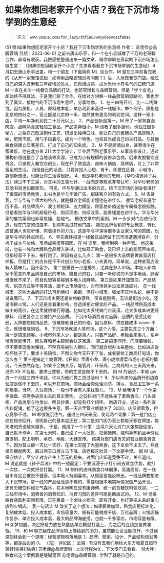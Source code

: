 # 如果你想回老家开个小店？我在下沉市场学到的生意经

> 原文：[`www.yuque.com/for_lazy/thfiu8/woyy0a6vcazfekac`](https://www.yuque.com/for_lazy/thfiu8/woyy0a6vcazfekac)

<ne-h2 id="9c11a91a" data-lake-id="9c11a91a"><ne-heading-ext><ne-heading-anchor></ne-heading-anchor><ne-heading-fold></ne-heading-fold></ne-heading-ext><ne-heading-content><ne-text id="uabf12ec5">(51 赞)如果你想回老家开个小店？我在下沉市场学到的生意经</ne-text></ne-heading-content></ne-h2> <ne-p id="uba7dd821" data-lake-id="uba7dd821"><ne-text id="u13ab2917">作者： 苏佬师@品牌营销</ne-text></ne-p> <ne-p id="u0c817727" data-lake-id="u0c817727"><ne-text id="u43a6cfec">日期：2023-06-01</ne-text></ne-p> <ne-p id="uacae0681" data-lake-id="uacae0681"><ne-text id="u97e08856">之前去唐山乐亭，和一个在小县城赚了千万的老哥聊合作，非常有收获。我把感想整理出来一篇文章，跟你聊聊在真实的下沉市场怎么做生意：</ne-text></ne-p> <ne-p id="u0e06b829" data-lake-id="u0e06b829"><ne-text id="uf7468d92">《如果你想回老家开个小店？先来看看我在下沉市场学到的生意经》</ne-text></ne-p> <ne-p id="u0ba6b892" data-lake-id="u0ba6b892"><ne-text id="u2aafe7b5">4 月初去唐山乐亭出差，和一个朋友（下面简称 M）谈合作。M 是在三年前看完我的《从开一家餐馆说起：如何用战略逻辑思考问题？》后，入局做餐饮门店。经过自己的深入摸索和三年疫情的洗礼，已然很成熟，成为当地小有名气的口碑门店。</ne-text></ne-p> <ne-p id="ue4e2afee" data-lake-id="ue4e2afee"><ne-text id="u808e07a8">M 一直在关注一线餐饮品牌的打法，也研究增长与品牌营销，但是「学个皮毛」却始终不得其法，于是我们聊了合作。在给对方讲解一线品牌营销思路时，我也学到了真实、接地气的下沉市场生意经，分享给你。</ne-text></ne-p> <ne-p id="ufabd485b" data-lake-id="ufabd485b"><ne-text id="u9ce81045">1、在三四线开店，比一二线赚钱。因为房租、人员、原料成本低，单店利润率高过一线城市。举个例子，房租是北京的四分之一，营业额是北京的一半，自然就有更高的利润空间。这样一家小店，平均一年净利润在二十万元以上。</ne-text></ne-p> <ne-p id="u25f13eb1" data-lake-id="u25f13eb1"><ne-text id="u02c40c65">2、产品创新是第一。M 开了一家熟食卤肉店，卤味熟食属轻加工食品，产品差异很小。M 请教了很多厨师，也找过很多秘方，之后自己改进制作工艺，研发出独特口味，能让自己的酱猪头产品软糯入味，肥而不腻，用勺子舀着吃，成为一个特色。也将其当成自己的主打品，与其他熟食店建立显著差异，打出了自己的知名度。</ne-text></ne-p> <ne-p id="ubcd6f579" data-lake-id="ubcd6f579"><ne-text id="ufa03dc18">3、M 不是厨师出身，甚至很少在家做饭。他在北方某 211 大学学设计，毕业后回到老家乐亭，从事装修设计，通过重构价值链整合了当地装修资源，已成为小有规模的装修承包商。后来发掘餐饮业机会，只身投入餐饮店创业，现在开了熟食店、卤味火锅店、烧烤店，过上了非常富足的生活。</ne-text> <ne-text id="ubf5f93e7">用他自己的话说，只要肯投入心思、肯干，即便在区县、小城市，靠创新想法，也能让你生活得很好。</ne-text></ne-p> <ne-p id="u6c4edb0b" data-lake-id="u6c4edb0b"><ne-text id="u3b6cd3dd">4、他是华杉老师的忠粉，《华杉讲透孙子兵法》读过不下三遍，对其中的五事七计、一战而定等观点非常认可，对华杉老师的其他书目也如数家珍。</ne-text> <ne-text id="u51d6827d">可见，华与华通过出书的方式，给下沉市场的创业者进行了很深的市场教育，出书也是华与华做广告、招徕客户的有效方式。</ne-text></ne-p> <ne-p id="ub0b95cf8" data-lake-id="ub0b95cf8"><ne-text id="u832e5132">5、M 告诉我，华与华有个很大的特点，就是餐饮老板能听懂他在讲什么。</ne-text> <ne-text id="u82037a5c">餐饮老板普遍学历不高，对品牌资产、波士顿矩阵、五力模型、顾客总价值这些专属概念很抵触，但是看到华与华的超级符号、购买理由、持续改善，能看懂是在讲什么。华与华分享的餐饮案例也非常易懂、接地气。</ne-text> <ne-text id="u470b58a3">模仿文章中的案例，M 一步步对门店进行改造，现在门店的进店率、复购率高过其他门店。</ne-text> <ne-text id="u05df069f">能把品牌营销的专业概念，转化成普通人也能听懂、照着操作的方法，这是华与华深得很多企业家认可的原因，也是华与华的特点所在。</ne-text></ne-p> <ne-p id="u807e759e" data-lake-id="u807e759e"><ne-text id="u1b8a9c6d">6、早先媒体报道一线餐饮品牌做下沉市场遭遇滑铁卢，分析了成本与价格、市场成熟度等原因，在 M 这里，我听到另一种声音。</ne-text> <ne-text id="ub05fa964">他这条街，也有一线和大牌熟食品牌入驻过，比如双汇熟食，及已经上市的紫燕百味鸡，但都经营不下去，被打跑了。原因有这么几点：</ne-text> <ne-text id="u92f96987">第一是很多大品牌要做直营店打样板，但是打工的店长是干不过创业的小老板、小夫妻的。简单说，这种直营店没有人情味儿，回头客少。</ne-text> <ne-text id="ucd034b8d">第二很重要一点是排外，尤其在熟人市场。本地人和商家不愿意外来品牌抢自己的市场、赚自己的钱，只要一听你说的不是本地话，顾客慢慢就不来了，而且也很容易碰到本地人找麻烦。</ne-text> <ne-text id="ub90f438c">第三是如果开加盟店，产品结构、供货方式等不够灵活，跟不上市场变化，对市场竞争没法灵活应对。</ne-text> <ne-text id="u7da2a917">在一线城市，这些大品牌的打法可能横扫一条街，但在小城市，强龙不压地头蛇，绝不是说说而已。</ne-text></ne-p> <ne-p id="u6d749689" data-lake-id="u6d749689"><ne-text id="u7b628d36">7、下沉市场主要还是价格敏感性，便宜是刚需。无论是街边小吃，还是海鲜火锅，人们还是会看重价格，会选择相对便宜的产品。</ne-text> <ne-text id="u959db4f4">一线品牌用高成本做出的高价，在这里就很难行得通。比如花太多钱做门店装潢，花太多成本进更好原料、用更复杂工艺维持产品品质。</ne-text> <ne-text id="ud606d38a">下沉市场消费者对品牌、品质的感受比较弱，大牌要想维持品质，很难降低自己的价格，因为原料、供应链成本 cover 不住，就很难赚到钱。</ne-text></ne-p> <ne-p id="u1613b32e" data-lake-id="u1613b32e"><ne-text id="u5da13fec">8、下沉市场就是人情市场，这个人情，主要包含三个方面：</ne-text> <ne-text id="u059cce51">第一是搞定顾客。小城市外来人少，都是熟人，只要产品好、老板会来事儿，名声慢慢就能传开，回头客和老主顾就会认这家店。</ne-text> <ne-text id="u177f67c7">第二是搞定同行。门店要赚钱，但不要表现得太赚钱，不然容易被别人眼红，同行就会想办法来整你。比如进店说吃坏肚子了，要求十倍赔偿，不然让你今天开不了张，或者要给工商局打电话，你怎么办？</ne-text> <ne-text id="uffcb9c90">第三是搞定工商管理。《狂飙》里唐小龙、唐小虎欺凌菜市场小老板的情况，今天依然存在。如果不会搞关系，城管局、环保局、工商局的人三天两头来，说你 XX 不合格，要停业整顿，你的生意是做不下去的。</ne-text> <ne-text id="ua8a5ea3f">用 M 的话说，本地 gw 员一个月就三四千块钱，你以为他们靠工资过活吗？</ne-text></ne-p> <ne-p id="u4fab4f20" data-lake-id="u4fab4f20"><ne-text id="uf174627e">9、所以外来的品牌开街边直营店是做不下去的，可以开在商场。商场会给你处理消防、排污、食品卫生等一系列琐事。当然，入驻商场，一般也不会有人来找事儿。</ne-text></ne-p> <ne-p id="u7caba84b" data-lake-id="u7caba84b"><ne-text id="u25839f2f">10、M 给我讲了一个他亲手操盘，把竞争店挤出去的真实案例。</ne-text> <ne-text id="ue6c43e01">之前斜对门不远处来了家熟食店，门头装修、产品类型与他类似，明显抄袭，却没有打个招呼。</ne-text> <ne-text id="u20b9ba71">新店开业，通过一系列宣传和促销，抢了这边很多生意，第一天店里营业额就少了 3000。店员很着急，担心竞争不过。</ne-text> <ne-text id="u2e6d5da1">M 却很能沉住气，通过三四天研究，发现两个现象：第一是门店业绩在稳步回升，说明自己的基本盘还在；第二是对门因为营业额每天都在增加，每天进的货也越来越多。</ne-text> <ne-text id="ueea5011c">于是，他用了一个计策：连续六天让对门大张旗鼓促销，自己默不作声，在第七天时，自己卤了一大批货，把酱猪肉、烧鸡等热销品半价优惠促销，配上喇叭、单页、地推，大肆宣传。</ne-text> <ne-text id="ud7a926b9">结果对面门店当天的营业额急转直下，因为营业额一天比一天好，在第七天囤了大量熟食，这下全卖不出去了。熟食保质期就两天，超过两天口感立马下降，店老板这批货一下全砸手里。</ne-text> <ne-text id="u74ba2bf8">据 M 说，保守估计，至少让对方产生上万元的损失。对面门店知道竞争不过，关店退出。</ne-text> <ne-text id="u250d8080">M 说这就是《孙子兵法》中的一战而定：不要沉浸于小打小闹去建立优势，就打一次仗，一次就把仗打赢。</ne-text></ne-p> <ne-p id="u83f829bc" data-lake-id="u83f829bc"><ne-text id="u2e36eb3e">11、M 制作的卤味熟食口味偏重，高油高盐，在一线城市肯定会被说不健康，但本地人特别喜欢。从侧面也能反映出，一线品牌要想进入下沉市场，拿一线的产品经验是不够的，需要根据本地实际情况做产品开发。</ne-text> <ne-text id="u6016cc5a">还有无糖饮料如元气森林，在本地明显没有康师傅、统一的含糖饮料受欢迎。一二三线市场中，消费者的消费知识、消费习惯的差异可能是断层式的。</ne-text></ne-p> <ne-p id="u6e02cd05" data-lake-id="u6e02cd05"><ne-text id="u0c4cc0e2">12、M 觉得熟食店盈利空间有限，正在筹备一个卤味火锅店，即将开业，也打算把未来的重心放到火锅店。</ne-text> <ne-text id="u5a74f902">我一句话让 M 改变了这个想法：如果要做加盟，熟食店更标准化、复制成本低、投入成本低，市场容量大，极有可能做成千店、万店品牌；火锅店操作复杂、单店投入成本高，最大的品牌海底捞，也就一千多家店，市场容量有限。</ne-text> <ne-text id="u0dbc1a1b">M 如梦初醒，决定把精力放在熟食店单店模型打造上，为之后的连锁加盟做准备。</ne-text></ne-p> <ne-p id="u8def5102" data-lake-id="u8def5102"><ne-text id="ufd7a9d3a">13、和 M 聊完我在品牌营销上能给到的助力，虽然能让营业额提升，不过我深刻体会到一个道理：经营逻辑和落地是 1，品牌、营销、设计、产品结构规划等等，都是后边的 0。</ne-text> <ne-text id="uc4f4450d">（完）</ne-text></ne-p> <ne-hole id="ud77021a5" data-lake-id="ud77021a5"><ne-card data-card-name="hr" data-card-type="block" id="l6awa" data-event-boundary="card"><ne-p id="ub3fc00b5" data-lake-id="ub3fc00b5"><ne-text id="u370b076b">评论区：</ne-text></ne-p> <ne-p id="u9c3e9d23" data-lake-id="u9c3e9d23"><ne-text id="u7313da3b">云端 : 有没有去我们地标大东方和夏日超市转转[偷笑][偷笑]</ne-text> <ne-text id="u6dbd2e9c">苏佬师@品牌营销 : 上次行程匆忙，下次专门去看看。</ne-text> <ne-text id="ufbe658e1">倪大胖 : 熟食店这个案例真是醍醐灌顶</ne-text> <ne-text id="u31bbb615">苏佬师@品牌营销 : 学到了就是自己的。</ne-text></ne-p></ne-card></ne-hole>